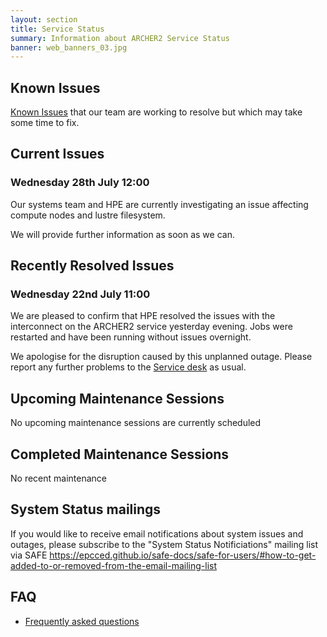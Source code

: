 ```yaml
---
layout: section
title: Service Status
summary: Information about ARCHER2 Service Status
banner: web_banners_03.jpg
---
```



## Known Issues
[Known Issues](https://docs.archer2.ac.uk/known-issues/) that our team are working to resolve but which may take some time to fix.


## Current Issues

### Wednesday 28th July 12:00

Our systems team and HPE are currently investigating an issue affecting compute nodes and lustre filesystem.

We will provide further information as soon as we can.

## Recently Resolved Issues

### Wednesday 22nd July 11:00

We are pleased to confirm that HPE resolved the issues with the interconnect on the ARCHER2 service yesterday evening.  Jobs were restarted and have been running without issues overnight.

We apologise for the disruption caused by this unplanned outage.  Please report any further problems to the [Service desk](mailto:support@archer2.ac.uk) as usual.

## Upcoming Maintenance Sessions

No upcoming maintenance sessions are currently scheduled

## Completed Maintenance Sessions

No recent maintenance



## System Status mailings
If you would like to receive email notifications about system issues and outages, please subscribe to the "System Status Notificiations" mailing list via SAFE <https://epcced.github.io/safe-docs/safe-for-users/#how-to-get-added-to-or-removed-from-the-email-mailing-list>

## FAQ
* [Frequently asked questions](https://docs.archer2.ac.uk/faq/)
